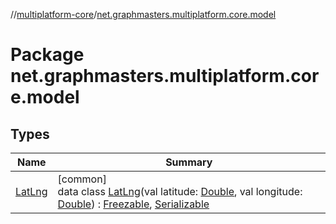 //[multiplatform-core](../../index.md)/[net.graphmasters.multiplatform.core.model](index.md)

# Package net.graphmasters.multiplatform.core.model

## Types

| Name | Summary |
|---|---|
| [LatLng](-lat-lng/index.md) | [common]<br>data class [LatLng](-lat-lng/index.md)(val latitude: [Double](https://kotlinlang.org/api/latest/jvm/stdlib/kotlin/-double/index.html), val longitude: [Double](https://kotlinlang.org/api/latest/jvm/stdlib/kotlin/-double/index.html)) : [Freezable](../net.graphmasters.multiplatform.core/-freezable/index.md), [Serializable](../net.graphmasters.multiplatform.core/-serializable/index.md) |
